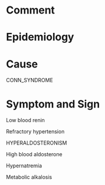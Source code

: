 # Comment

# Epidemiology

# Cause

CONN_SYNDROME

# Symptom and Sign

Low blood renin

Refractory hypertension

HYPERALDOSTERONISM

High blood aldosterone

Hypernatremia

Metabolic alkalosis
